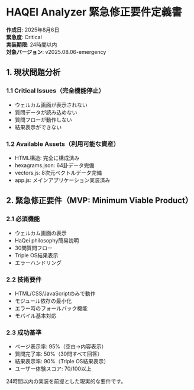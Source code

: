 # HAQEI Analyzer 緊急修正要件定義書

**作成日**: 2025年8月6日  
**緊急度**: Critical  
**実装期限**: 24時間以内  
**対象バージョン**: v2025.08.06-emergency

## 1. 現状問題分析

### 1.1 Critical Issues（完全機能停止）
- ウェルカム画面が表示されない
- 質問データが読み込めない  
- 質問フローが動作しない
- 結果表示ができない

### 1.2 Available Assets（利用可能な資産）
- HTML構造: 完全に構成済み
- hexagrams.json: 64卦データ完備
- vectors.js: 8次元ベクトルデータ完備
- app.js: メインアプリケーション実装済み

## 2. 緊急修正要件（MVP: Minimum Viable Product）

### 2.1 必須機能
- ウェルカム画面の表示
- HaQei philosophy簡易説明
- 30問質問フロー
- Triple OS結果表示
- エラーハンドリング

### 2.2 技術要件
- HTML/CSS/JavaScriptのみで動作
- モジュール依存の最小化
- エラー時のフォールバック機能
- モバイル基本対応

### 2.3 成功基準
- ページ表示率: 95%（空白→内容表示）
- 質問完了率: 50%（30問すべて回答）
- 結果表示率: 90%（Triple OS結果表示）
- ユーザー体験スコア: 70/100以上

24時間以内の実装を前提とした現実的な要件です。